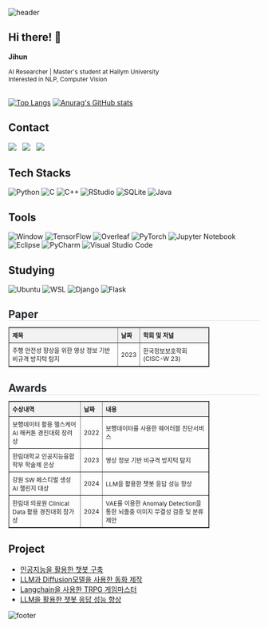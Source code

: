![header](https://capsule-render.vercel.app/api?type=waving&color=gradient%5&height=100&section=header)
## Hi there! 👋
**Jihun**   
   
<span style="font-size: 12px;">
AI Researcher | Master's student at Hallym University<br>
Interested in NLP, Computer Vision
</span>   
<br><br>

[![Top Langs](https://github-readme-stats.vercel.app/api/top-langs/?username=Chun-Jihun)](https://github.com/Chun-Jihun/github-readme-stats)
[![Anurag's GitHub stats](https://github-readme-stats.vercel.app/api?username=Chun-Jihun)](https://github.com/Chun-Jihun/github-readme-stats)


## Contact
<a href="mailto:wjswlgns101@gmail.com"><img src="https://img.shields.io/badge/Gmail-D14836?style=flat-square&logo=gmail&logoColor=white"/></a>
&nbsp;
<a href="mailto:wjswlgns101@naver.com"><img src="https://img.shields.io/badge/email-0B0D0E?style=flat-square&logo=mailbox.org&logoColor=white"/></a>
&nbsp;
<a href="https://www.instagram.com/jihun9961/"><img src="https://img.shields.io/badge/Instagram-FF0069?style=flat-square&logo=Instagram&logoColor=white"/></a>

## Tech Stacks
![Python](https://img.shields.io/badge/Python-14354C?style=flat-square&logo=python&logoColor=white)
![C](https://img.shields.io/badge/C-00599C?style=flat-square&logo=c&logoColor=white)
![C++](https://img.shields.io/badge/c++-%2300599C.svg?style=flat-square&logo=c%2B%2B&logoColor=white)
![RStudio](https://img.shields.io/badge/RStudio-4285F4?style=flat-square&logo=rstudio&logoColor=white)
![SQLite](https://img.shields.io/badge/SQLite-07405E?style=flat-square&logo=sqlite&logoColor=white)
![Java](https://img.shields.io/badge/Java-ED8B00?style=flat-square&logo=openjdk&logoColor=white)

## Tools
![Window](https://img.shields.io/badge/Windows-0078D6?style=flat-square&logo=windows&logoColor=white)
![TensorFlow](https://img.shields.io/badge/TensorFlow-FF6F00?style=flat-square&logo=tensorflow&logoColor=white)
![Overleaf](https://img.shields.io/badge/Overleaf-47A141?style=flat-square&logo=Overleaf&logoColor=white)
![PyTorch](https://img.shields.io/badge/PyTorch-%23EE4C2C.svg?style=flat-square&logo=PyTorch&logoColor=white)
![Jupyter Notebook](https://img.shields.io/badge/jupyter-%23FA0F00.svg?style=flat-square&logo=jupyter&logoColor=white)
![Eclipse](https://img.shields.io/badge/Eclipse-FE7A16.svg?style=flat-square&logo=Eclipse&logoColor=white)
![PyCharm](https://img.shields.io/badge/pycharm-143?style=flat-square&logo=pycharm&logoColor=black&color=black&labelColor=green)
![Visual Studio Code](https://img.shields.io/badge/Visual%20Studio%20Code-0078d7.svg?style=flat-square&logo=visual-studio-code&logoColor=white)

## Studying
![Ubuntu](https://img.shields.io/badge/Ubuntu-E95420?style=flat-square&logo=ubuntu&logoColor=white)
![WSL](https://img.shields.io/badge/WSL-0a97f5?style=flat-square&logo=linux&logoColor=white)
![Django](https://img.shields.io/badge/Django-092E20?style=flat-square&logo=django&logoColor=white)
![Flask](https://img.shields.io/badge/Flask-000000?style=flat-square&logo=flask&logoColor=white)

<div>
    <h2 style="border-bottom: 1px solid #d8dee4; color: #282d33; margin-bottom: 4px;"> Paper </h2>
    <table border="1" style="border-collapse: collapse; width: 80%; text-align: left; font-size: 12px;">
        <tr>
            <th style="padding: 6px; background-color: #f2f2f2;">제목</th>
            <th style="padding: 6px; background-color: #f2f2f2;">날짜</th>
            <th style="padding: 6px; background-color: #f2f2f2;">학회 및 저널</th>
        </tr>
        <tr>
            <td style="padding: 6px;">주행 안전성 향상을 위한 영상 정보 기반 비규격 방지턱 탐지</td>
            <td style="padding: 6px;">2023</td>
            <td style="padding: 6px;">한국정보보호학회(CISC-W 23)</td>
        </tr>
    </table>
</div>

<div>
    <h2 style="border-bottom: 1px solid #d8dee4; color: #282d33; margin-bottom: 4px;"> Awards </h2>
    <table border="1" style="border-collapse: collapse; width: 80%; text-align: left; font-size: 12px;">
        <tr>
            <th style="padding: 6px; background-color: #f2f2f2;">수상내역</th>
            <th style="padding: 6px; background-color: #f2f2f2;">날짜</th>
            <th style="padding: 6px; background-color: #f2f2f2;">내용</th>
        </tr>
        <tr>
            <td style="padding: 6px;">보행데이터 활용 헬스케어 AI 해커톤 경진대회 장려상</td>
            <td style="padding: 6px;">2022</td>
            <td style="padding: 6px;">보행데이터를 사용한 웨어러블 진단서비스</td>
        </tr>
        <tr>
            <td style="padding: 6px;">한림대학교 인공지능융합학부 학술제 은상</td>
            <td style="padding: 6px;">2023</td>
            <td style="padding: 6px;">영상 정보 기반 비규격 방지턱 탐지</td>
        </tr>
        <tr>
            <td style="padding: 6px;">강원 SW 페스티벌 생성 AI 챌린지 대상</td>
            <td style="padding: 6px;">2024</td>
            <td style="padding: 6px;">LLM을 활용한 챗봇 응답 성능 향상</td>
        </tr>
        <tr>
            <td style="padding: 6px;">한림대 의료원 Clinical Data 활용 경진대회 참가상</td>
            <td style="padding: 6px;">2024</td>
            <td style="padding: 6px;">VAE를 이용한 Anomaly Detection을 통한 뇌졸중 이미지 무결성 검증 및 분류 제안</td>
        </tr>
    </table>
</div>

## Project
* [인공지능을 활용한 챗봇 구축](https://github.com/Chun-Jihun/Comento_From_planning_to_chatbot)
* [LLM과 Diffusion모델을 사용한 동화 제작](https://github.com/Chun-Jihun/capstonedesign)
* [Langchain을 사용한 TRPG 게임마스터](https://github.com/Chun-Jihun/trpg)
* [LLM을 활용한 챗봇 응답 성능 향상](https://github.com/Chun-Jihun/SW_AIchallenge)





![footer](https://capsule-render.vercel.app/api?type=waving&color=gradient%5&height=100&section=footer)
